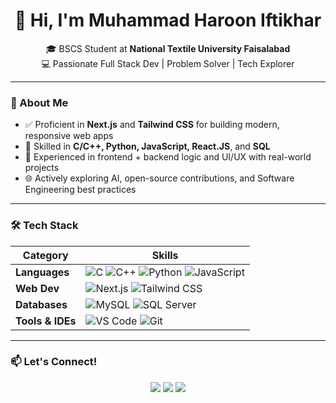 <h1 align="center">👋 Hi, I'm Muhammad Haroon Iftikhar</h1>
<p align="center">
  🎓 BSCS Student at <strong>National Textile University Faisalabad</strong> <br/>
  💻 Passionate Full Stack Dev | Problem Solver | Tech Explorer
</p>

---

### 🚀 About Me
- ✅ Proficient in **Next.js** and **Tailwind CSS** for building modern, responsive web apps  
- 🔧 Skilled in **C/C++, Python, JavaScript, React.JS**, and **SQL**
- 🧩 Experienced in frontend + backend logic and UI/UX with real-world projects
- 🌐 Actively exploring AI, open-source contributions, and Software Engineering best practices

---

### 🛠️ Tech Stack

| Category        | Skills                                                                 |
|----------------|------------------------------------------------------------------------|
| **Languages**       | ![C](https://img.shields.io/badge/-C-blue?style=flat) ![C++](https://img.shields.io/badge/-C++-00599C?style=flat) ![Python](https://img.shields.io/badge/-Python-3776AB?style=flat&logo=python) ![JavaScript](https://img.shields.io/badge/-JavaScript-F7DF1E?style=flat&logo=javascript) |
| **Web Dev**         | ![Next.js](https://img.shields.io/badge/-Next.js-000?style=flat&logo=nextdotjs) ![Tailwind CSS](https://img.shields.io/badge/-Tailwind%20CSS-38B2AC?style=flat&logo=tailwindcss) |
| **Databases**       | ![MySQL](https://img.shields.io/badge/-MySQL-4479A1?style=flat&logo=mysql&logoColor=white) ![SQL Server](https://img.shields.io/badge/-SQL%20Server-CC2927?style=flat&logo=microsoftsqlserver&logoColor=white) |
| **Tools & IDEs**    | ![VS Code](https://img.shields.io/badge/-VS%20Code-007ACC?style=flat&logo=visualstudiocode) ![Git](https://img.shields.io/badge/-Git-F05032?style=flat&logo=git) |

---


### 📫 Let's Connect!

<p align="center">
  <a href="https://www.linkedin.com/in/haroon199/" target="_blank"><img src="https://img.shields.io/badge/LinkedIn-blue?style=flat&logo=linkedin" /></a>
  <a href="mailto:harooniftikhar699@gmail.com"><img src="https://img.shields.io/badge/Email-D14836?style=flat&logo=gmail&logoColor=white"/></a>
  <a href="https://your-portfolio.com" target="_blank"><img src="https://img.shields.io/badge/Portfolio-000?style=flat&logo=vercel&logoColor=white"/></a>
</p>
